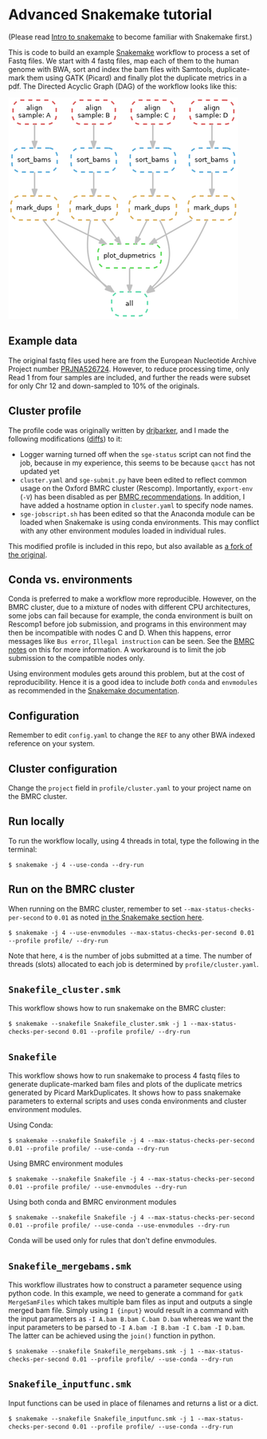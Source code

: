 # Advanced Snakemake tutorial 
(Please read [Intro to snakemake](https://github.com/sraorao/snakemake_cc_2021/tree/main/session1) to become familiar with 
Snakemake first.)

This is code to build an example [Snakemake](https://snakemake.readthedocs.io/) workflow to process a set of Fastq files. 
We start with 4 fastq files, map each of them to the human genome with BWA, sort and index the bam files 
with Samtools, duplicate-mark them using GATK (Picard) and finally plot the duplicate metrics in a pdf. 
The Directed Acyclic Graph (DAG) of the workflow looks like this: 

![DAG](dag.png)

## Example data
The original fastq files used here are from the European Nucleotide Archive Project number 
[PRJNA526724](https://www.ebi.ac.uk/ena/browser/view/PRJNA526724). However, to reduce processing time, only Read 1 from
 four samples are included, and further the reads were subset for only Chr 12 and down-sampled to 10% of the originals.

## Cluster profile
The profile code was originally written by [drjbarker](https://github.com/drjbarker/snakemake-gridengine), and I made 
the following modifications ([diffs](https://github.com/sraorao/snakemake-gridengine/commit/dadfcdff353d79a0ae897268e43096b8d8ccaadf)) to it:

- Logger warning turned off when the `sge-status` script can not find the job, because in my experience, this seems to 
be because `qacct` has not updated yet
- `cluster.yaml` and `sge-submit.py` have been edited to reflect common usage on the Oxford BMRC cluster (Rescomp). 
Importantly, `export-env` (`-V`) has been disabled as per 
[BMRC recommendations](https://www.medsci.ox.ac.uk/divisional-services/support-services-1/bmrc/cluster-usage/#submitting-jobs---step-by-step-guide-for-new-users). 
In addition, I have added a hostname option in `cluster.yaml` to specify node names.
- `sge-jobscript.sh` has been edited so that the Anaconda module can be loaded when Snakemake is using conda 
environments. This may conflict with any other environment modules loaded in individual rules.

This modified profile is included in this repo, but also available as [a fork of the original](https://github.com/sraorao/snakemake-gridengine).

## Conda vs. environments 
Conda is preferred to make a workflow more reproducible. However, on the BMRC cluster, due to a mixture of nodes with 
different CPU architectures, some jobs can fail because for example, the conda environment is built on Rescomp1 before 
job submission, and programs in this environment may then be incompatible with nodes C and D. When this happens, error 
messages like `Bus error`, `Illegal instruction` can be seen. See the 
[BMRC notes](https://www.medsci.ox.ac.uk/divisional-services/support-services-1/bmrc/r-and-rstudio-on-the-bmrc-cluster/#installing-local-r-packages) 
on this for more information. A workaround is to limit the job submission to the compatible nodes only.

Using environment modules gets around this problem, but at the cost of reproducibility. Hence it is a good idea to 
include _both_ `conda` and `envmodules` as recommended in the 
[Snakemake documentation](https://snakemake.readthedocs.io/en/stable/snakefiles/deployment.html#using-environment-modules).

## Configuration
Remember to edit `config.yaml` to change the `REF` to any other BWA indexed reference on your system.

## Cluster configuration
Change the `project` field in `profile/cluster.yaml` to your project name on the BMRC cluster.

## Run locally
To run the workflow locally, using 4 threads in total, type the following in the terminal:
``` 
$ snakemake -j 4 --use-conda --dry-run
```

## Run on the BMRC cluster

When running on the BMRC cluster, remember to set `--max-status-checks-per-second` to `0.01` as noted 
[in the Snakemake section here](https://www.medsci.ox.ac.uk/divisional-services/support-services-1/bmrc/scientific-software-directory/#s). 
```
$ snakemake -j 4 --use-envmodules --max-status-checks-per-second 0.01 --profile profile/ --dry-run
```
Note that here, `4` is the number of jobs submitted at a time. The number of threads (slots) allocated to each job is 
determined by `profile/cluster.yaml`.

## `Snakefile_cluster.smk`
This workflow shows how to run snakemake on the BMRC cluster:
```
$ snakemake --snakefile Snakefile_cluster.smk -j 1 --max-status-checks-per-second 0.01 --profile profile/ --dry-run
```
## `Snakefile`
This workflow shows how to run snakemake to process 4 fastq files to generate duplicate-marked bam files and 
plots of the duplicate metrics generated by Picard MarkDuplicates. It shows how to pass snakemake parameters 
to external scripts and uses conda environments and cluster environment modules.

Using Conda:
```
$ snakemake --snakefile Snakefile -j 4 --max-status-checks-per-second 0.01 --profile profile/ --use-conda --dry-run
```
Using BMRC environment modules
```
$ snakemake --snakefile Snakefile -j 4 --max-status-checks-per-second 0.01 --profile profile/ --use-envmodules --dry-run
```
Using both conda and BMRC environment modules
```
$ snakemake --snakefile Snakefile -j 4 --max-status-checks-per-second 0.01 --profile profile/ --use-conda --use-envmodules --dry-run
```
Conda will be used only for rules that don't define envmodules.

## `Snakefile_mergebams.smk`
This workflow illustrates how to construct a parameter sequence using python code. In this example, we need to generate 
a command for `gatk MergeSamFiles` which takes multiple bam files as input and outputs a single merged bam file. 
Simply using `I {input}` would result in a command with the input parameters as `-I A.bam B.bam C.bam D.bam`
whereas we want the input parameters to be parsed to `-I A.bam -I B.bam -I C.bam -I D.bam`. The latter can be achieved 
using the `join()` function in python.

```
$ snakemake --snakefile Snakefile_mergebams.smk -j 1 --max-status-checks-per-second 0.01 --profile profile/ --use-conda --dry-run
```

## `Snakefile_inputfunc.smk`
Input functions can be used in place of filenames and returns a list or a dict. 
```
$ snakemake --snakefile Snakefile_inputfunc.smk -j 1 --max-status-checks-per-second 0.01 --profile profile/ --use-conda --dry-run
```